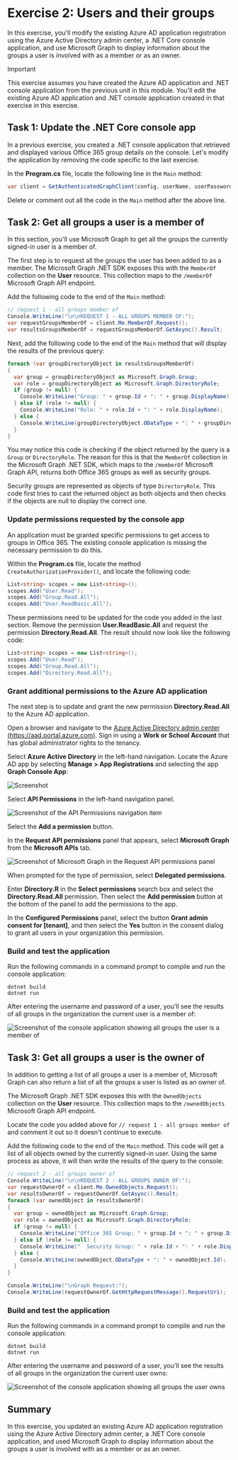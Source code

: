 # Exercise 2: Users and their groups

In this exercise, you'll modify the existing Azure AD application registration using the Azure Active Directory admin center, a .NET Core console application, and use Microsoft Graph to display information about the groups a user is involved with as a member or as an owner.

> [!IMPORTANT]
> This exercise assumes you have created the Azure AD application and .NET console application from the previous unit in this module. You'll edit the existing Azure AD application and .NET console application created in that exercise in this exercise.

## Task 1: Update the .NET Core console app

In a previous exercise, you created a .NET console application that retrieved and displayed various Office 365 group details on the console. Let's modify the application by removing the code specific to the last exercise.

In the **Program.cs** file, locate the following line in the `Main` method:

```csharp
var client = GetAuthenticatedGraphClient(config, userName, userPassword);
```

Delete or comment out all the code in the `Main` method after the above line.

## Task 2: Get all groups a user is a member of

In this section, you'll use Microsoft Graph to get all the groups the currently signed-in user is a member of.

The first step is to request all the groups the user has been added to as a member. The Microsoft Graph .NET SDK exposes this with the `MemberOf` collection on the **User** resource. This collection maps to the `/memberOf` Microsoft Graph API endpoint.

Add the following code to the end of the `Main` method:

```csharp
// request 1 - all groups member of
Console.WriteLine("\n\nREQUEST 1 - ALL GROUPS MEMBER OF:");
var requestGroupsMemberOf = client.Me.MemberOf.Request();
var resultsGroupsMemberOf = requestGroupsMemberOf.GetAsync().Result;
```

Next, add the following code to the end of the `Main` method that will display the results of the previous query:

```csharp
foreach (var groupDirectoryObject in resultsGroupsMemberOf)
{
  var group = groupDirectoryObject as Microsoft.Graph.Group;
  var role = groupDirectoryObject as Microsoft.Graph.DirectoryRole;
  if (group != null) {
    Console.WriteLine("Group: " + group.Id + ": " + group.DisplayName);
  } else if (role != null) {
    Console.WriteLine("Role: " + role.Id + ": " + role.DisplayName);
  } else {
    Console.WriteLine(groupDirectoryObject.ODataType + ": " + groupDirectoryObject.Id);
  }
}
```

You may notice this code is checking if the object returned by the query is a `Group` or `DirectoryRole`. The reason for this is that the `MemberOf` collection in the Microsoft Graph .NET SDK, which maps to the `/memberOf` Microsoft Graph API, returns both Office 365 groups as well as security groups.

Security groups are represented as objects of type `DirectoryRole`. This code first tries to cast the returned object as both objects and then checks if the objects are null to display the correct one.

### Update permissions requested by the console app

An application must be granted specific permissions to get access to groups in Office 365. The existing console application is missing the necessary permission to do this.

Within the **Program.cs** file, locate the method `CreateAuthorizationProvider()`, and locate the following code:

```csharp
List<string> scopes = new List<string>();
scopes.Add("User.Read");
scopes.Add("Group.Read.All");
scopes.Add("User.ReadBasic.All");
```

These permissions need to be updated for the code you added in the last section. Remove the permission **User.ReadBasic.All** and request the permission **Directory.Read.All**. The result should now look like the following code:

```csharp
List<string> scopes = new List<string>();
scopes.Add("User.Read");
scopes.Add("Group.Read.All");
scopes.Add("Directory.Read.All");
```

### Grant additional permissions to the Azure AD application

The next step is to update and grant the new permission **Directory.Read.All** to the Azure AD application.

Open a browser and navigate to the [Azure Active Directory admin center (https://aad.portal.azure.com)](https://aad.portal.azure.com). Sign in using a **Work or School Account** that has global administrator rights to the tenancy.

Select **Azure Active Directory** in the left-hand navigation. Locate the Azure AD app by selecting **Manage > App Registrations** and selecting the app **Graph Console App**:

![Screenshot ](../../../Linked_Image_Files/02-04-azure-ad-portal-new-app-details.png)

Select **API Permissions** in the left-hand navigation panel.

![Screenshot of the API Permissions navigation item](../../../Linked_Image_Files/02-04-05-azure-ad-portal-permissions-01.png)

Select the **Add a permission** button.

In the **Request API permissions** panel that appears, select **Microsoft Graph** from the **Microsoft APIs** tab.

![Screenshot of Microsoft Graph in the Request API permissions panel](../../../Linked_Image_Files/02-04-azure-ad-portal-new-app-permissions-03.png)

When prompted for the type of permission, select **Delegated permissions**.

Enter **Directory.R** in the **Select permissions** search box and select the **Directory.Read.All** permission. Then select the **Add permission** button at the bottom of the panel to add the permissions to the app.

In the **Configured Permissions** panel, select the button **Grant admin consent for [tenant]**, and then select the **Yes** button in the consent dialog to grant all users in your organization this permission.

### Build and test the application

Run the following commands in a command prompt to compile and run the console application:

```console
dotnet build
dotnet run
```

After entering the username and password of a user, you'll see the results of all groups in the organization the current user is a member of:

![Screenshot of the console application showing all groups the user is a member of](../../../Linked_Image_Files/02-04-05-app-run-01.png)

## Task 3: Get all groups a user is the owner of

In addition to getting a list of all groups a user is a member of, Microsoft Graph can also return a list of all the groups a user is listed as an owner of.

The Microsoft Graph .NET SDK exposes this with the `OwnedObjects` collection on the **User** resource. This collection maps to the `/ownedObjects` Microsoft Graph API endpoint.

Locate the code you added above for `// request 1 - all groups member of` and comment it out so it doesn't continue to execute. 

Add the following code to the end of the `Main` method. This code will get a list of all objects owned by the currently signed-in user. Using the same process as above, it will then write the results of the query to the console:

```csharp
// request 2 - all groups owner of
Console.WriteLine("\n\nREQUEST 2 - ALL GROUPS OWNER OF:");
var requestOwnerOf = client.Me.OwnedObjects.Request();
var resultsOwnerOf = requestOwnerOf.GetAsync().Result;
foreach (var ownedObject in resultsOwnerOf)
{
  var group = ownedObject as Microsoft.Graph.Group;
  var role = ownedObject as Microsoft.Graph.DirectoryRole;
  if (group != null) {
    Console.WriteLine("Office 365 Group: " + group.Id + ": " + group.DisplayName);
  } else if (role != null) {
    Console.WriteLine("  Security Group: " + role.Id + ": " + role.DisplayName);
  } else {
    Console.WriteLine(ownedObject.ODataType + ": " + ownedObject.Id);
  }
}

Console.WriteLine("\nGraph Request:");
Console.WriteLine(requestOwnerOf.GetHttpRequestMessage().RequestUri);
```

### Build and test the application

Run the following commands in a command prompt to compile and run the console application:

```console
dotnet build
dotnet run
```

After entering the username and password of a user, you'll see the results of all groups in the organization the current user owns:

![Screenshot of the console application showing all groups the user owns](../../../Linked_Image_Files/02-04-05-app-run-02.png)

## Summary

In this exercise, you updated an existing Azure AD application registration using the Azure Active Directory admin center, a .NET Core console application, and used Microsoft Graph to display information about the groups a user is involved with as a member or as an owner.
